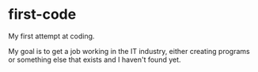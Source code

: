# first-code
My first attempt at coding.

My goal is to get a job working in the IT industry, either creating programs or something else that exists and I haven't found yet.
